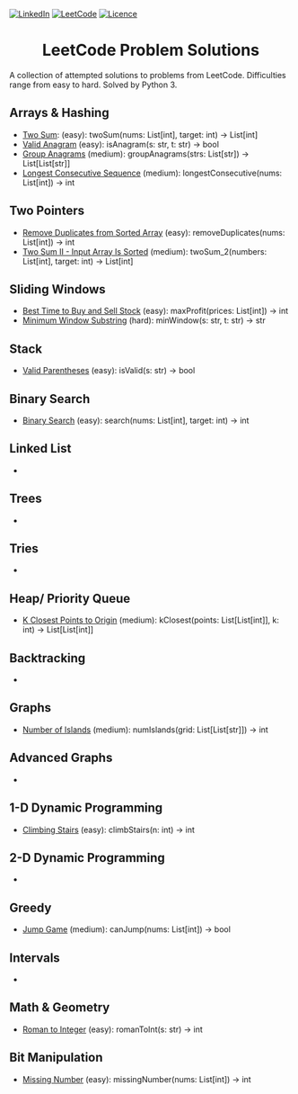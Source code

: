 <a name="readme-top"></a>

[![LinkedIn][linkedin-shield]][linkedin-url] [![LeetCode](https://img.shields.io/badge/LeetCode-000000?style=for-the-badge&logo=LeetCode&logoColor=#d16c06)](https://leetcode.com/problemset/all/) [![Licence](https://img.shields.io/github/license/Ileriayo/markdown-badges?style=for-the-badge)](./LICENSE)

<!-- PROJECT TITLE -->
<div align="center">
<h1 align="center">LeetCode Problem Solutions</h1>
</div>


A collection of attempted solutions to problems from LeetCode. Difficulties range from easy to hard. Solved by Python 3.

## Arrays & Hashing
- [Two Sum](https://leetcode.com/problems/two-sum/): (easy): twoSum(nums: List[int], target: int) -> List[int]
- [Valid Anagram](https://leetcode.com/problems/valid-anagram/) (easy): isAnagram(s: str, t: str) -> bool
- [Group Anagrams](https://leetcode.com/problems/group-anagrams/) (medium): groupAnagrams(strs: List[str]) -> List[List[str]]
- [Longest Consecutive Sequence](https://leetcode.com/problems/longest-consecutive-sequence/) (medium): longestConsecutive(nums: List[int]) -> int

## Two Pointers
- [Remove Duplicates from Sorted Array](https://leetcode.com/problems/remove-duplicates-from-sorted-array/) (easy): removeDuplicates(nums: List[int]) -> int
- [Two Sum II - Input Array Is Sorted](https://leetcode.com/problems/two-sum-ii-input-array-is-sorted/) (medium): twoSum_2(numbers: List[int], target: int) -> List[int]

## Sliding Windows
- [Best Time to Buy and Sell Stock](https://leetcode.com/problems/best-time-to-buy-and-sell-stock/) (easy): maxProfit(prices: List[int]) -> int
- [Minimum Window Substring](https://leetcode.com/problems/minimum-window-substring/) (hard): minWindow(s: str, t: str) -> str

## Stack
- [Valid Parentheses](https://leetcode.com/problems/valid-parentheses/description/) (easy): isValid(s: str) -> bool

## Binary Search
- [Binary Search](https://leetcode.com/problems/binary-search/) (easy): search(nums: List[int], target: int) -> int


## Linked List
- 

## Trees
- 

## Tries
- 

## Heap/ Priority Queue
- [K Closest Points to Origin](https://leetcode.com/problems/k-closest-points-to-origin/) (medium): kClosest(points: List[List[int]], k: int) -> List[List[int]]

## Backtracking
- 

## Graphs
- [Number of Islands](https://leetcode.com/problems/number-of-islands/) (medium): numIslands(grid: List[List[str]]) -> int

## Advanced Graphs
-

## 1-D Dynamic Programming
- [Climbing Stairs](https://leetcode.com/problems/climbing-stairs/) (easy): climbStairs(n: int) -> int

## 2-D Dynamic Programming
- 

## Greedy
- [Jump Game](https://leetcode.com/problems/jump-game/) (medium): canJump(nums: List[int]) -> bool

## Intervals
- 

## Math & Geometry
- [Roman to Integer](https://leetcode.com/problems/roman-to-integer/) (easy): romanToInt(s: str) -> int

## Bit Manipulation
- [Missing Number](https://leetcode.com/problems/missing-number/) (easy): missingNumber(nums: List[int]) -> int

<!-- MARKDOWN LINKS & IMAGES -->
<!-- https://www.markdownguide.org/basic-syntax/#reference-style-links -->
[linkedin-shield]: https://img.shields.io/badge/-LinkedIn-black.svg?style=for-the-badge&logo=linkedin&colorB=555
[linkedin-url]: https://www.linkedin.com/in/colin-z/

